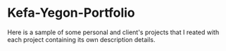 # Kefa-Yegon-Portfolio
 Here is a sample of some personal and client's  projects that I 
reated with each project containing its own description details.
